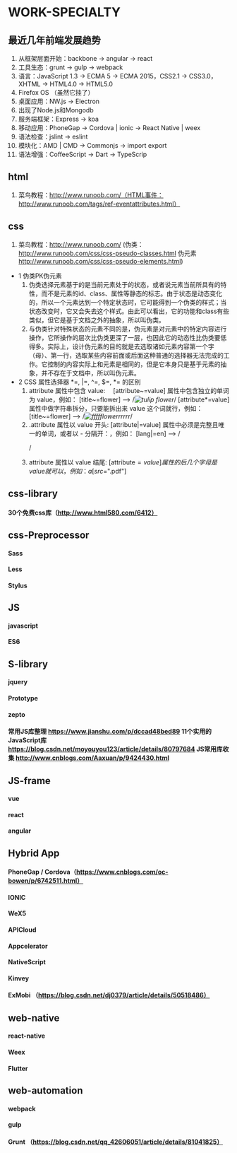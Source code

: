 # WORK-SPECIALTY
## 最近几年前端发展趋势
1. 从框架层面开始：backbone -> angular -> react
2. 工具生态：grunt -> gulp -> webpack
3. 语言：JavaScript 1.3 -> ECMA 5 -> ECMA 2015，CSS2.1 -> CSS3.0，XHTML -> HTML4.0 -> HTML5.0
4. Firefox OS （虽然它挂了）
5. 桌面应用：NW.js -> Electron
6. 出现了Node.js和Mongodb
7. 服务端框架：Express -> koa
8. 移动应用：PhoneGap -> Cordova | ionic -> React Native | weex
9. 语法检查：jslint -> eslint
10. 模块化：AMD | CMD -> Commonjs -> import export
11. 语法增强：CoffeeScript -> Dart -> TypeScrip

##  html
1. 菜鸟教程：http://www.runoob.com/（HTML事件：http://www.runoob.com/tags/ref-eventattributes.html）
##  css
1. 菜鸟教程：http://www.runoob.com/ (伪类：http://www.runoob.com/css/css-pseudo-classes.html 伪元素 http://www.runoob.com/css/css-pseudo-elements.html)
* 1 伪类PK伪元素
  1. 伪类选择元素基于的是当前元素处于的状态，或者说元素当前所具有的特性，而不是元素的id、class、属性等静态的标志。由于状态是动态变化的，所以一个元素达到一个特定状态时，它可能得到一个伪类的样式；当状态改变时，它又会失去这个样式。由此可以看出，它的功能和class有些类似，但它是基于文档之外的抽象，所以叫伪类。
  2. 与伪类针对特殊状态的元素不同的是，伪元素是对元素中的特定内容进行操作，它所操作的层次比伪类更深了一层，也因此它的动态性比伪类要低得多。实际上，设计伪元素的目的就是去选取诸如元素内容第一个字（母）、第一行，选取某些内容前面或后面这种普通的选择器无法完成的工作。它控制的内容实际上和元素是相同的，但是它本身只是基于元素的抽象，并不存在于文档中，所以叫伪元素。
* 2 CSS 属性选择器 *=, |=, ^=, $=, *= 的区别  
  1. attribute 属性中包含 value:　
      [attribute~=value] 属性中包含独立的单词为 value，例如：
      [title~=flower]  -->  /*<img src="/i/eg_tulip.jpg" title="tulip flower" />*/
      [attribute*=value] 属性中做字符串拆分，只要能拆出来 value 这个词就行，例如：
      [title~=flower]   -->  /*<img src="/i/eg_tulip.jpg" title="ffffflowerrrrrr" />*/
  2. .attribute 属性以 value 开头:
      [attribute|=value] 属性中必须是完整且唯一的单词，或者以 - 分隔开：，例如：
      [lang|=en]     -->  /*<p lang="en">  <p lang="en-us">*/
  3. attribute 属性以 value 结尾:
      [attribute$=value] 属性的后几个字母是 value 就可以，例如：
      a[src$=".pdf"]
##  css-library
####   30个免费css库（http://www.html580.com/6412）
##  css-Preprocessor
####   Sass
####   Less
####   Stylus
##  JS
####   javascript
####   ES6
##  S-library
####   jquery
####   Prototype
####   zepto
####   常用JS库整理 https://www.jianshu.com/p/dccad48bed89 11个实用的JavaScript库 https://blog.csdn.net/moyouyou123/article/details/80797684 JS常用库收集 http://www.cnblogs.com/Aaxuan/p/9424430.html
##  JS-frame 
####   vue
####   react
####   angular
## Hybrid App
####   PhoneGap / Cordova（https://www.cnblogs.com/oc-bowen/p/6742511.html）
####   IONIC 
####   WeX5
####   APICloud
####   Appcelerator
####   NativeScript
####   Kinvey
####   ExMobi （https://blog.csdn.net/dj0379/article/details/50518486）
##  web-native
####   react-native
####   Weex
####   Flutter
##  web-automation
####   webpack
####   gulp
####   Grunt （https://blog.csdn.net/qq_42606051/article/details/81041825）


